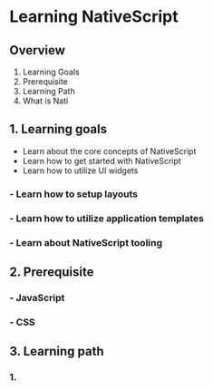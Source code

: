 # Learning NativeScript

## Overview
1. Learning Goals
2. Prerequisite
3. Learning Path
4. What is Nati

## 1. Learning goals
- Learn about the core concepts of NativeScript
- Learn how to get started with NativeScript
- Learn how to utilize UI widgets
### - Learn how to setup layouts
### - Learn how to utilize application templates
### - Learn about NativeScript tooling

## 2. Prerequisite
### - JavaScript
### - CSS

## 3. Learning path
### 1. 
